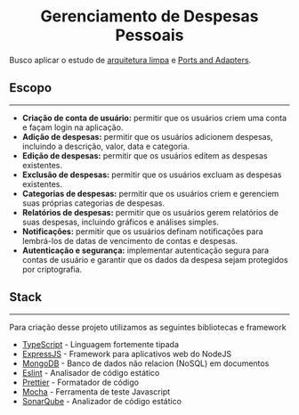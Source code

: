 <div style="text-align:center">
  <h1>Gerenciamento de Despesas Pessoais</h1>
</div>

Busco aplicar o estudo de [arquitetura limpa](https://blog.cleancoder.com/uncle-bob/2012/08/13/the-clean-architecture.html) e [Ports and Adapters](https://alistair.cockburn.us/hexagonal-architecture/).

## Escopo

---

- **Criação de conta de usuário:** permitir que os usuários criem uma conta e façam login na aplicação.
- **Adição de despesas:** permitir que os usuários adicionem despesas, incluindo a descrição, valor, data e categoria.
- **Edição de despesas:** permitir que os usuários editem as despesas existentes.
- **Exclusão de despesas:** permitir que os usuários excluam as despesas existentes.
- **Categorias de despesas:** permitir que os usuários criem e gerenciem suas próprias categorias de despesas.
- **Relatórios de despesas:** permitir que os usuários gerem relatórios de suas despesas, incluindo gráficos e análises simples.
- **Notificações:** permitir que os usuários definam notificações para lembrá-los de datas de vencimento de contas e despesas.
- **Autenticação e segurança:** implementar autenticação segura para contas de usuário e garantir que os dados da despesa sejam protegidos por criptografia.

## Stack

---

Para criação desse projeto utilizamos as seguintes bibliotecas e framework

- [TypeScript](https://www.typescriptlang.org/) - Linguagem fortemente tipada
- [ExpressJS](https://expressjs.com/pt-br/) - Framework para aplicativos web do NodeJS
- [MongoDB](https://www.mongodb.com/) - Banco de dados não relacion (NoSQL) em documentos
- [Eslint](https://eslint.org/) - Analisador de código estático
- [Prettier](https://prettier.io/) - Formatador de código
- [Mocha](https://mochajs.org/) - Ferramenta de teste Javascript
- [SonarQube](https://www.sonarqube.org/) - Analizador de código estático
